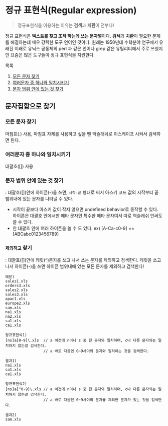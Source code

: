 # 정규 표현식\(Regular expression\)

> 정규표현식을 이용하는 이유는 **검색**과 **치환**이 전부다!

정규 표현식은 **텍스트를 찾고 조작 하는데 쓰는 문자열**이다. **검색**과 **치환**이 필요한 문제를 해결하는데 매우 강력한 도구 언어인 것이다. 원래는 1950년대 수학분야 연구에서 유래된 이래로 유닉스 공동체의 perl 과 같은 언어나 grep 같은 유틸리티에서 주로 쓰였지만 요즘은 많은 도구들이 정규 표현식을 지원한다.

목록

1. [모든 문자 찾기](regular_expression.md#모든-문자-찾기)
2. [여러문자 중 하나와 일치시키기](regular_expression.md#여러문자-중-하나와-일치시키기)
3. [문자 범위 안에 있는 것 찾기](regular_expression.md#문자-범위-안에-있는-것-찾기)

## 문자집합으로 찾기

### 모든 문자 찾기

마침표\(.\) 사용, 마침표 자체를 사용하고 싶을 땐 백슬래쉬로 이스케이프 시켜서 검색하면 된다.

### 여러문자 중 하나와 일치시키기

대괄호\(\[\]\) 사용

### 문자 범위 안에 있는 것 찾기

: 대괄호\(\[\]\)안에 하이픈\(-\)을 쓰면, `시작-끝` 형태로 써서 아스키 코드 값의 시작부터 끝 범위내에 있는 문자를 나타낼 수 있다.

* 시작이 끝보다 아스키 값이 작지 않으면 undefined behavior로 동작할 수 있다. 하이픈은 대괄호 안에서만 메타 문자인 특수한 메타 문자여서 따로 역슬래쉬 안써도 쓸 수 있다.
* 한 대괄호 안에 여러 하이픈을 쓸 수 도 있다. ex\) \[A-Ca-c0-9\] == \[ABCabc0123456789\]

### `제외하고` 찾기

: 대괄호\(\[\]\)안에 캐럿\(^\)문자를 쓰고 나서 쓰는 문자를 제외하고 검색한다. 캐럿을 쓰고 나서 하이픈\(-\)을 쓰면 하이픈 범위내에 있는 모든 문자를 제외하고 검색한다!

```text
예문)
sales1.xls
orders3.xls
sales2.xls
sales3.xls
apac1.xls
europe2.xls
sam.xls
na1.xls
na2.xls
sa1.xls
ca1.xls

정규표현식1)
[ns]a[0-9]\.xls  // a 이전에 n이나 s 중 한 문자와 일치하며, c나 다른 문자와는 일치하지 않는걸 검색한다.
                 // a 바로 다음엔 0~9사이의 문자와 일치하는 것을 검색한다.

결과1)
na1.xls
sa1.xls
ca1.xls

정규표현식2)
[ns]a[^0-9]\.xls // a 이전에 n이나 s 중 한 문자와 일치하며, c나 다른 문자와는 일치하지 않는걸 검색한다.
                 // a 바로 다음엔 0~9사이의 문자를 제외한 문자가 있는 것을 검색한다.

결과2)
sam.xls
```

